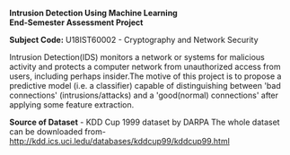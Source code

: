 **Intrusion Detection Using Machine Learning**  
**End-Semester Assessment Project** 

**Subject Code:** U18IST60002 - Cryptography and Network Security  

Intrusion Detection(IDS) monitors a network or systems for malicious activity and protects a computer network from unauthorized access from users, including perhaps insider.The motive of this project is to propose a predictive model (i.e. a classifier) capable of distinguishing between 'bad connections' (intrusions/attacks) and a 'good(normal) connections' after applying some feature extraction.

**Source of Dataset** - KDD Cup 1999 dataset by DARPA 
The whole dataset can be downloaded from- http://kdd.ics.uci.ledu/databases/kddcup99/kddcup99.html

